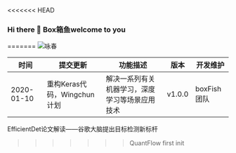 <<<<<<< HEAD
### Hi there 👋 Box箱鱼welcome to you
=======
![咏春](./figure/images/log.png)




|时间|提交更新|功能描述|版本|开发维护|
|----|----|----|----|----|
|2020-01-10|重构Keras代码，Wingchun计划|解决一系列有关机器学习，深度学习等场景应用技术|v1.0.0|boxFish团队 |

EfficientDet论文解读——谷歌大脑提出目标检测新标杆
>>>>>>> QuantFlow first init

